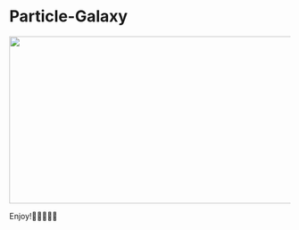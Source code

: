 # Particle-Galaxy
<img src="https://github.com/dkimh/Particle-Galaxy/assets/118137102/d9a0fce6-4827-4ff1-b52a-77ab055daa5d" width="600" height="300">

Enjoy!🌌🚀🔭👾💫
